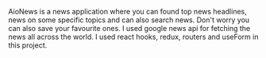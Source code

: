 AioNews is a news application where you can found top news headlines, news on some specific topics and can also search news. Don't worry you can also save your favourite ones. I used google news api for fetching the news all across the world. I used react hooks, redux, routers and useForm in this project. 
